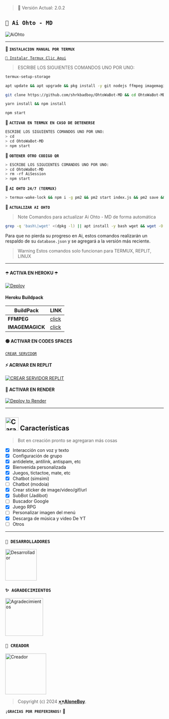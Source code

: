 > 🍟 Versión Actual: 2.0.2

## **`🍭 Ai Ohto - MD`**

![AiOhto](https://telegra.ph/file/96fa8ef1653b6bb3d1f88.jpg)

---

🍭 **`INSTALACION MANUAL POR TERMUX`**

[`🍟 Instalar Termux Clic Aqui`](https://www.mediafire.com/file/3hsvi3xkpq3a64o/termux_118.apk/file)

> ESCRIBE LOS SIGUIENTES COMANDOS UNO POR UNO:

```bash
termux-setup-storage
```
```bash
apt update && apt upgrade && pkg install -y git nodejs ffmpeg imagemagick yarn
```
```bash
git clone https://github.com/shrkbadboy/OhtoWaBot-MD && cd OhtoWaBot-MD
```
```bash
yarn install && npm install
```
```bash
npm start
```

🍭 **`ACTIVAR EN TERMUX EN CASO DE DETENERSE`**
```bash
ESCRIBE LOS SIGUIENTES COMANDOS UNO POR UNO:
> cd 
> cd OhtoWaBot-MD
> npm start
```

🍭 **`OBTENER OTRO CODIGO QR`**
```bash
> ESCRIBE LOS SIGUIENTES COMANDOS UNO POR UNO:
> cd OhtoWaBot-MD
> rm -rf AiSession
> npm start
```

🍭 **`AI OHTO 24/7 (TERMUX)`**
```bash
> termux-wake-lock && npm i -g pm2 && pm2 start index.js && pm2 save && pm2 logs 
```

🚩 **`ACTUALIZAR AI OHTO`**
> Note Comandos para actualizar Ai Ohto - MD de forma automática
```bash
grep -q 'bash\|wget' <(dpkg -l) || apt install -y bash wget && wget -O - https://raw.githubusercontent.com/shrkbadboy/OhtoWaBot-MD/master/update.sh | bash
```
Para que no pierda su progreso en Ai, estos comandos realizarán un respaldo de su `database.json` y se agregará a la versión más reciente.

> Warning Estos comandos solo funcionan para TERMUX, REPLIT, LINUX

---

#### ☂️ ACTIVA EN HEROKU ☂️
[![Deploy](https://www.herokucdn.com/deploy/button.svg)](https://heroku.com/deploy?template=https://github.com/shrkbadboy/OhtoWaBot-MD)

#### Heroku Buildpack
| BuildPack | LINK |
|--------|--------|
| **FFMPEG** |[click](https://github.com/jonathanong/heroku-buildpack-ffmpeg-latest) |
| **IMAGEMAGICK** | [click](https://github.com/DuckyTeam/heroku-buildpack-imagemagick) |


#### 🟢 ACTIVAR EN CODES SPACES 
[`CREAR SERVIDOR`](https://github.com/codespaces/new?skip_quickstart=true&machine=basicLinux32gb&repo=shrkbadboy/OhtoWaBot-MD&ref=main&geo=UsEast)

#### ⚡ ACRIVAR EN REPLIT
[![`CREAR SERVIDOR REPLIT`](https://repl.it/badge/github/shrkbadboy/OhtoWaBot-MD)](https://repl.it/github/shrkbadboy/OhtoWaBot-MD)

#### 🤍 ACTIVAR EN RENDER
[![Deploy to Render](https://render.com/images/deploy-to-render-button.svg)](https://dashboard.render.com/blueprint/new?repo=https%3A%2F%2Fgithub.com%2shrkbadboy%OhtoWaBot-MD) 

---

## <img src="https://i.pinimg.com/originals/73/69/6e/73696e022df7cd5cb3d999c6875361dd.gif" alt="Características" width="42" height="42"> Características

> Bot en creación pronto se agregaran más cosas 

- [x] Interacción con voz y texto
- [x] Configuración de grupo
- [x] antidelete, antilink, antispam, etc
- [x] Bienvenida personalizada
- [x] Juegos, tictactoe, mate, etc
- [x] Chatbot (simsimi)
- [ ] Chatbot (modoia)
- [x] Crear sticker de image/video/gif/url
- [x] SubBot (Jadibot)
- [ ] Buscador Google
- [x] Juego RPG
- [ ] Personalizar imagen del menú
- [x] Descarga de música y video De YT
- [ ] Otros

--- 

### `🚩 DESARROLLADORES`
<a
href="https://github.com/OfcDiego"><img src="https://github.com/OfcDiego.png" width="100" height="100" alt="Desarrollador"/></a>

### `✨️ AGRADECIMIENTOS`
<a
href="https://github.com/OfcDiego"><img src="https://github.com/OfcDiego.png" width="120" height="120" alt="Agradecimientos"/></a>

### `🍟 CREADOR`
<a
href="https://github.com/shrkbadboy"><img src="https://github.com/shrkbadboy.png" width="130" height="130" alt="Creador"/></a>

> Copyright (c) 2024 **[×͜×AloneBoy](https://github.com/shrkbadboy/OhtoWaBot-MD)**.

**`¡GRACIAS POR PREFERIRNOS!` 🍟**
